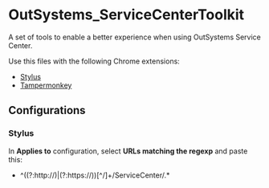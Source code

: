 # OutSystems_ServiceCenterToolkit
A set of tools to enable a better experience when using OutSystems Service Center.

Use this files with the following Chrome extensions:
- [Stylus](https://chrome.google.com/webstore/detail/stylus/clngdbkpkpeebahjckkjfobafhncgmne?hl=en)
- [Tampermonkey](https://chrome.google.com/webstore/detail/tampermonkey/dhdgffkkebhmkfjojejmpbldmpobfkfo?hl=en)

## Configurations
### Stylus
In **Applies to** configuration, select **URLs matching the regexp** and paste this:

- ^((?:http:\/\/)|(?:https:\/\/))[^\/]+\/ServiceCenter\/.*
